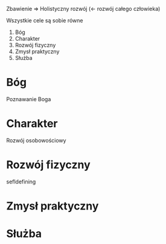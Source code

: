 Zbawienie => Holistyczny rozwój \(<- rozwój całego człowieka\)

Wszystkie cele są sobie równe

1. Bóg
1. Charakter
2. Rozwój fizyczny
3. Zmysł praktyczny
4. Służba

# Bóg
Poznawanie Boga

# Charakter
Rozwój osobowościowy

# Rozwój fizyczny
sefldefining

# Zmysł praktyczny

# Służba